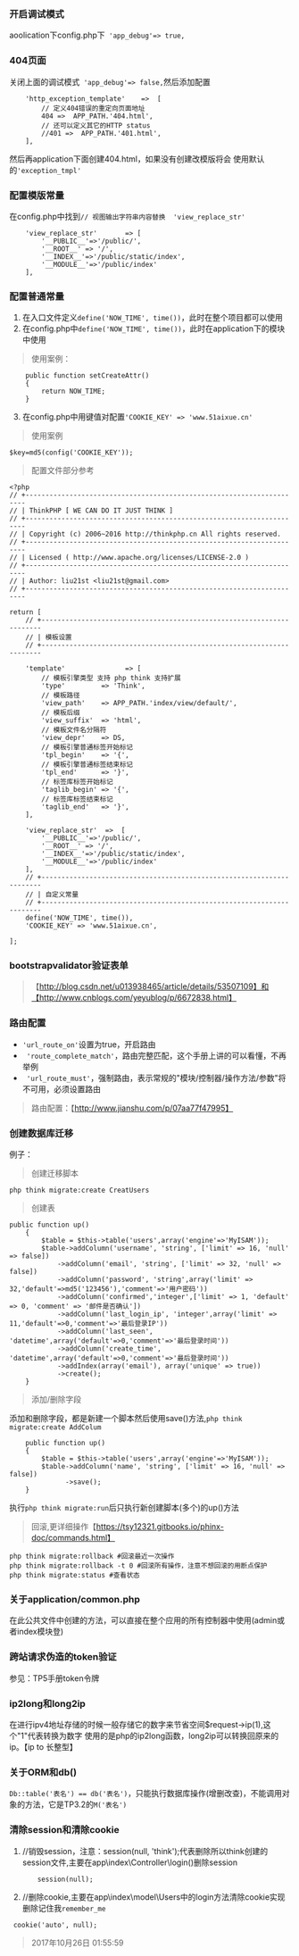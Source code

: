 ### 开启调试模式

aoolication下config.php下`` 'app_debug'=> true,``

### 404页面

关闭上面的调试模式`` 'app_debug'=> false,``然后添加配置

```
    'http_exception_template'    =>  [
        // 定义404错误的重定向页面地址
        404 =>  APP_PATH.'404.html',
        // 还可以定义其它的HTTP status
        //401 =>  APP_PATH.'401.html',
    ],
```
然后再application下面创建404.html，如果没有创建改模版将会
使用默认的``'exception_tmpl'``

### 配置模版常量

在config.php中找到``// 视图输出字符串内容替换  'view_replace_str' ``

```
    'view_replace_str'       => [
        '__PUBLIC__'=>'/public/',
        '__ROOT__' => '/',
        '__INDEX__'=>'/public/static/index',
        '__MODULE__'=>'/public/index'
    ],
```
### 配置普通常量

 1. 在入口文件定义``define('NOW_TIME', time())``，此时在整个项目都可以使用
 2. 在config.php中``define('NOW_TIME', time())``，此时在application下的模块中使用
 
 > 使用案例：
 
 ```
     public function setCreateAttr()
     {
         return NOW_TIME;
     }
 ```
  3. 在config.php中用键值对配置``'COOKIE_KEY' => 'www.51aixue.cn'``
  
  > 使用案例
  
  ```
  $key=md5(config('COOKIE_KEY'));
  ```
  
  > 配置文件部分参考
  
  ```
  <?php
  // +----------------------------------------------------------------------
  // | ThinkPHP [ WE CAN DO IT JUST THINK ]
  // +----------------------------------------------------------------------
  // | Copyright (c) 2006~2016 http://thinkphp.cn All rights reserved.
  // +----------------------------------------------------------------------
  // | Licensed ( http://www.apache.org/licenses/LICENSE-2.0 )
  // +----------------------------------------------------------------------
  // | Author: liu21st <liu21st@gmail.com>
  // +----------------------------------------------------------------------
  
  return [
      // +----------------------------------------------------------------------
      // | 模板设置
      // +----------------------------------------------------------------------
  
      'template'               => [
          // 模板引擎类型 支持 php think 支持扩展
          'type'         => 'Think',
          // 模板路径
          'view_path'    => APP_PATH.'index/view/default/',
          // 模板后缀
          'view_suffix'  => 'html',
          // 模板文件名分隔符
          'view_depr'    => DS,
          // 模板引擎普通标签开始标记
          'tpl_begin'    => '{',
          // 模板引擎普通标签结束标记
          'tpl_end'      => '}',
          // 标签库标签开始标记
          'taglib_begin' => '{',
          // 标签库标签结束标记
          'taglib_end'   => '}',
      ],
  
      'view_replace_str'  =>  [
          '__PUBLIC__'=>'/public/',
          '__ROOT__' => '/',
          '__INDEX__'=>'/public/static/index',
          '__MODULE__'=>'/public/index'
      ],
      // +----------------------------------------------------------------------
      // | 自定义常量
      // +----------------------------------------------------------------------
      define('NOW_TIME', time()),
      'COOKIE_KEY' => 'www.51aixue.cn',
  
  ];

  ```
  
### bootstrapvalidator验证表单
  
> 【http://blog.csdn.net/u013938465/article/details/53507109】和【http://www.cnblogs.com/yeyublog/p/6672838.html】

### 路由配置

 -  ``'url_route_on'``设置为true，开启路由
 - `` 'route_complete_match'``，路由完整匹配，这个手册上讲的可以看懂，不再举例
 - ``  'url_route_must' ``，强制路由，表示常规的"模块/控制器/操作方法/参数"将不可用，必须设置路由
 
 > 路由配置：【http://www.jianshu.com/p/07aa77f47995】
 
### 创建数据库迁移

例子：

> 创建迁移脚本

```
php think migrate:create CreatUsers
```
> 创建表

```
public function up()
    {
        $table = $this->table('users',array('engine'=>'MyISAM'));
        $table->addColumn('username', 'string', ['limit' => 16, 'null' => false])
            ->addColumn('email', 'string', ['limit' => 32, 'null' => false])
            ->addColumn('password', 'string',array('limit' => 32,'default'=>md5('123456'),'comment'=>'用户密码'))
            ->addColumn('confirmed','integer',['limit' => 1, 'default' => 0, 'comment' => '邮件是否确认'])
            ->addColumn('last_login_ip', 'integer',array('limit' => 11,'default'=>0,'comment'=>'最后登录IP'))
            ->addColumn('last_seen', 'datetime',array('default'=>0,'comment'=>'最后登录时间'))
            ->addColumn('create_time', 'datetime',array('default'=>0,'comment'=>'最后登录时间'))
            ->addIndex(array('email'), array('unique' => true))
            ->create();
    }
```
> 添加/删除字段

添加和删除字段，都是新建一个脚本然后使用save()方法,`` php think migrate:create AddColum ``

```
    public function up()
    {
        $table = $this->table('users',array('engine'=>'MyISAM'));
        $table->addColumn('name', 'string', ['limit' => 16, 'null' => false])
              ->save();
    }
```

执行`` php think migrate:run ``后只执行新创建脚本(多个)的up()方法

> 回滚,更详细操作【https://tsy12321.gitbooks.io/phinx-doc/commands.html】

```
php think migrate:rollback #回滚最近一次操作
php think migrate:rollback -t 0 #回滚所有操作，注意不想回滚的用断点保护
php think migrate:status #查看状态
```
### 关于application/common.php

在此公共文件中创建的方法，可以直接在整个应用的所有控制器中使用(admin或者index模块登)

### 跨站请求伪造的token验证

参见：TP5手册token令牌

### ip2long和long2ip

在进行ipv4地址存储的时候一般存储它的数字来节省空间$request->ip(1),这个"1"代表转换为数字
使用的是php的ip2long函数，long2ip可以转换回原来的ip。【ip to 长整型】

### 关于ORM和db()

``Db::table('表名') == db('表名')``，只能执行数据库操作(增删改查)，不能调用对象的方法，它是TP3.2的``M('表名')``

### 清除session和清除cookie

 1. //销毁session，注意：session(null, 'think');代表删除所以think创建的session文件,主要在app\index\Controller\login()删除session
 
 ```
        session(null);     
 ```
  2.  //删除cookie,主要在app\index\model\Users中的login方法清除cookie实现删除记住我``remember_me``
  
 ```                    
  cookie('auto', null);
 ``` 
 
 > 2017年10月26日 01:55:59